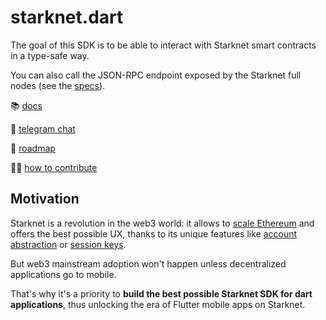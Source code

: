 # starknet.dart

The goal of this SDK is to be able to interact with Starknet smart contracts in a type-safe way.

You can also call the JSON-RPC endpoint exposed by the Starknet full nodes (see the [specs](https://github.com/starkware-libs/starknet-specs)).

📚 [docs](https://starknetdart.dev)

💬 [telegram chat](https://t.me/+CWezjfLIRYc0MDY0)

🎯 [roadmap](https://github.com/orgs/focustree/projects/1)

🧑‍💻 [how to contribute](https://starknetdart.dev/how-to-contribute)

## Motivation

Starknet is a revolution in the web3 world: it allows to [scale Ethereum](https://docs.ethhub.io/ethereum-roadmap/layer-2-scaling/zk-rollups/) and offers the best possible UX, thanks to its unique features like [account abstraction](https://www.argent.xyz/blog/wtf-is-account-abstraction/) or [session keys](https://github.com/dontpanicdao/starknet-burner).

But web3 mainstream adoption won't happen unless decentralized applications go to mobile.

That's why it's a priority to **build the best possible Starknet SDK for dart applications**, thus unlocking the era of Flutter mobile apps on Starknet.
